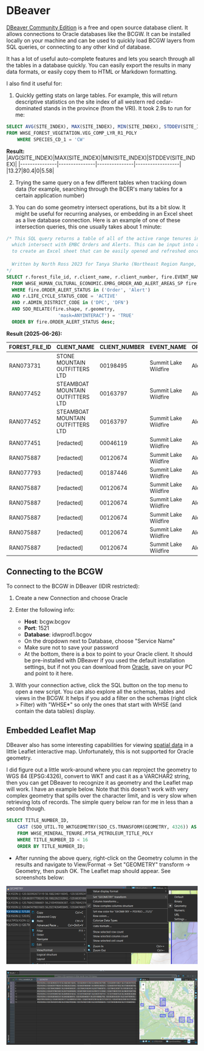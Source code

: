 # DBeaver

[DBeaver Community Edition](https://dbeaver.io/) is a free and open source database client. It allows connections to Oracle databases like the BCGW. It can be installed locally on your machine and can be used to quickly load BCGW layers from SQL queries, or connecting to any other kind of database. 

It has a lot of useful auto-complete features and lets you search through all the tables in a database quickly. You can easily export the results in many data formats, or easily copy them to HTML or Markdown formatting.

I also find it useful for:

1. Quickly getting stats on large tables. For example, this will return descriptive statistics on the site index of all western red cedar-dominated stands in the province (from the VRI). It took 2.9s to run for me:

```sql
SELECT AVG(SITE_INDEX), MAX(SITE_INDEX), MIN(SITE_INDEX), STDDEV(SITE_INDEX) 
FROM WHSE_FOREST_VEGETATION.VEG_COMP_LYR_R1_POLY 
    WHERE SPECIES_CD_1 = 'CW'
```
**Result:**
|AVG(SITE_INDEX)|MAX(SITE_INDEX)|MIN(SITE_INDEX)|STDDEV(SITE_INDEX)|
|---------------|---------------|---------------|------------------|
|13.27|80.4|0|5.58|

2. Trying the same query on a few different tables when tracking down data (for example, searching through the BCER's many tables for a certain application number)

3. You can do some geometry intersect operations, but its a bit slow. It might be useful for recurring analyses, or embedding in an Excel sheet as a live database connection. Here is an example of one of these intersection queries, this one usually takes about 1 minute:
```sql
/* This SQL query returns a table of all of the active range tenures in the Northeast (Forest File ID and Client Number) 
  which intersect with EMBC Orders and Alerts. This can be input into an Excel sheet with a live BCGW database connection
  to create an Excel sheet that can be easily opened and refreshed once the user configures the database connection.

  Written by North Ross 2023 for Tanya Sharko (Northeast Region Range, FOR)
*/
SELECT r.forest_file_id, r.client_name, r.client_number, fire.EVENT_NAME, fire.ORDER_ALERT_STATUS
  FROM WHSE_HUMAN_CULTURAL_ECONOMIC.EMRG_ORDER_AND_ALERT_AREAS_SP fire, WHSE_FOREST_TENURE.FTEN_RANGE_POLY_SVW r
  WHERE fire.ORDER_ALERT_STATUS in ('Order', 'Alert')
  AND r.LIFE_CYCLE_STATUS_CODE = 'ACTIVE'
  AND r.ADMIN_DISTRICT_CODE in ('DPC', 'DFN')
  AND SDO_RELATE(fire.shape, r.geometry,
                   'mask=ANYINTERACT') = 'TRUE'
  ORDER BY fire.ORDER_ALERT_STATUS desc;
```

**Result (2025-06-26):**

|FOREST_FILE_ID|CLIENT_NAME|CLIENT_NUMBER|EVENT_NAME|ORDER_ALERT_STATUS|
|--------------|-----------|-------------|----------|------------------|
|RAN073731|STONE MOUNTAIN OUTFITTERS LTD|00198495|Summit Lake Wildfire|Alert|
|RAN077452|STEAMBOAT MOUNTAIN OUTFITTERS LTD|00163797|Summit Lake Wildfire|Alert|
|RAN077452|STEAMBOAT MOUNTAIN OUTFITTERS LTD|00163797|Summit Lake Wildfire|Alert|
|RAN077451|[redacted]|00046119|Summit Lake Wildfire|Alert|
|RAN075887|[redacted]|00120674|Summit Lake Wildfire|Alert|
|RAN077793|[redacted]|00187446|Summit Lake Wildfire|Alert|
|RAN075887|[redacted]|00120674|Summit Lake Wildfire|Alert|
|RAN075887|[redacted]|00120674|Summit Lake Wildfire|Alert|
|RAN075887|[redacted]|00120674|Summit Lake Wildfire|Alert|
|RAN075887|[redacted]|00120674|Summit Lake Wildfire|Alert|
|RAN075887|[redacted]|00120674|Summit Lake Wildfire|Alert|

## Connecting to the BCGW

To connect to the BCGW in DBeaver (IDIR restricted):

1. Create a new Connection and choose Oracle

2. Enter the following info:
    - **Host**: bcgw.bcgov
    - **Port**: 1521
    - **Database**: idwprod1.bcgov
    - On the dropdown next to Database, choose "Service Name"
    - Make sure not to save your password
    - At the bottom, there is a box to point to your Oracle client. It should be pre-installed with DBeaver if you used the default installation settings, but if not you can download from [Oracle](https://www.oracle.com/ca-en/database/technologies/instant-client/downloads.html), save on your PC and point to it here.

3. With your connection active, click the SQL button on the top menu to open a new script. You can also explore all the schemas, tables and views in the BCGW. It helps if you add a filter on the schemas (right click > Filter) with "WHSE*" so only the ones that start with WHSE (and contain the data tables) display.

## Embedded Leaflet Map

DBeaver also has some interesting capabilities for viewing [spatial data](https://dbeaver.com/docs/dbeaver/Working-with-Spatial-GIS-data/) in a little Leaflet interactive map. Unfortunately, this is not supported for Oracle geometry. 

I did figure out a little work-around where you can reproject the geometry to WGS 84 (EPSG:4326), convert to WKT and cast it as a VARCHAR2 string, then you can get DBeaver to recognize it as geometry and the Leaflet map will work. I have an example below. Note that this doesn't work with very complex geometry that spills over the character limit, and is very slow when retrieving lots of records. The simple query below ran for me in less than a second though. 


```sql
SELECT TITLE_NUMBER_ID, 
    CAST (SDO_UTIL.TO_WKTGEOMETRY(SDO_CS.TRANSFORM(GEOMETRY, 4326)) AS VARCHAR2(2000)) AS geometry
    FROM WHSE_MINERAL_TENURE.PTSA_PETROLEUM_TITLE_POLY 
    WHERE TITLE_NUMBER_ID < 16 
    ORDER BY TITLE_NUMBER_ID;
```
  - After running the above query, right-click on the Geometry column in the results and navigate to View/Format -> Set "GEOMETRY" transform -> Geometry, then push OK. The Leaflet map should appear. See screenshots below:

![Screenshot showing how to set the field to a Geometry format](img/geometry-dbeaver-rightclick.png)

![Screenshot of the results table and Leaflet map](img/geometry-dbeaver-fullresults.png)
